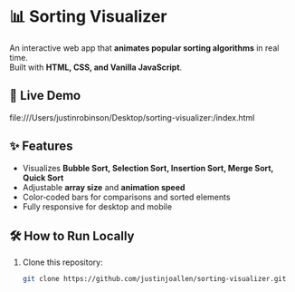 # 📊 Sorting Visualizer

An interactive web app that **animates popular sorting algorithms** in real time.  
Built with **HTML, CSS, and Vanilla JavaScript**.

## 🚀 Live Demo
file:///Users/justinrobinson/Desktop/sorting-visualizer:/index.html

## ✨ Features
- Visualizes **Bubble Sort, Selection Sort, Insertion Sort, Merge Sort, Quick Sort**
- Adjustable **array size** and **animation speed**
- Color‑coded bars for comparisons and sorted elements
- Fully responsive for desktop and mobile

## 🛠 How to Run Locally
1. Clone this repository:
   ```bash
   git clone https://github.com/justinjoallen/sorting-visualizer.git
